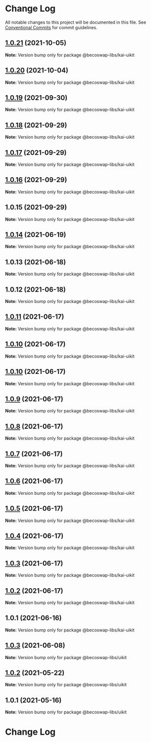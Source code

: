# Change Log

All notable changes to this project will be documented in this file.
See [Conventional Commits](https://conventionalcommits.org) for commit guidelines.

## [1.0.21](https://github.com/becoswap-dev/kai-becoswap-toolkit-v2/tree/master/packages/beco-uikit/compare/@becoswap-libs/kai-uikit@1.0.20...@becoswap-libs/kai-uikit@1.0.21) (2021-10-05)

**Note:** Version bump only for package @becoswap-libs/kai-uikit





## [1.0.20](https://github.com/becoswap-dev/kai-becoswap-toolkit-v2/tree/master/packages/beco-uikit/compare/@becoswap-libs/kai-uikit@1.0.19...@becoswap-libs/kai-uikit@1.0.20) (2021-10-04)

**Note:** Version bump only for package @becoswap-libs/kai-uikit





## [1.0.19](https://github.com/becoswap-dev/kai-becoswap-toolkit-v2/tree/master/packages/beco-uikit/compare/@becoswap-libs/kai-uikit@1.0.18...@becoswap-libs/kai-uikit@1.0.19) (2021-09-30)

**Note:** Version bump only for package @becoswap-libs/kai-uikit





## [1.0.18](https://github.com/becoswap-dev/kai-becoswap-toolkit-v2/tree/master/packages/beco-uikit/compare/@becoswap-libs/kai-uikit@1.0.17...@becoswap-libs/kai-uikit@1.0.18) (2021-09-29)

**Note:** Version bump only for package @becoswap-libs/kai-uikit





## [1.0.17](https://github.com/becoswap-dev/kai-becoswap-toolkit-v2/tree/master/packages/beco-uikit/compare/@becoswap-libs/kai-uikit@1.0.16...@becoswap-libs/kai-uikit@1.0.17) (2021-09-29)

**Note:** Version bump only for package @becoswap-libs/kai-uikit





## [1.0.16](https://github.com/becoswap-dev/kai-becoswap-toolkit-v2/tree/master/packages/beco-uikit/compare/@becoswap-libs/kai-uikit@1.0.15...@becoswap-libs/kai-uikit@1.0.16) (2021-09-29)

**Note:** Version bump only for package @becoswap-libs/kai-uikit





## 1.0.15 (2021-09-29)

**Note:** Version bump only for package @becoswap-libs/kai-uikit





## [1.0.14](https://github.com/becoswap/kai-becoswap-toolkit/tree/master/packages/becoswap-uikit/compare/@becoswap-libs/kai-uikit@1.0.13...@becoswap-libs/kai-uikit@1.0.14) (2021-06-19)

**Note:** Version bump only for package @becoswap-libs/kai-uikit





## 1.0.13 (2021-06-18)

**Note:** Version bump only for package @becoswap-libs/kai-uikit





## 1.0.12 (2021-06-18)

**Note:** Version bump only for package @becoswap-libs/kai-uikit





## [1.0.11](https://github.com/becoswap/kai-becoswap-toolkit/tree/master/packages/becoswap-uikit/compare/@becoswap-libs/kai-uikit@1.0.10...@becoswap-libs/kai-uikit@1.0.11) (2021-06-17)

**Note:** Version bump only for package @becoswap-libs/kai-uikit





## [1.0.10](https://github.com/becoswap/kai-becoswap-toolkit/tree/master/packages/becoswap-uikit/compare/@becoswap-libs/kai-uikit@1.0.10...@becoswap-libs/kai-uikit@1.0.10) (2021-06-17)

**Note:** Version bump only for package @becoswap-libs/kai-uikit





## [1.0.10](https://github.com/becoswap/kai-becoswap-toolkit/tree/master/packages/becoswap-uikit/compare/@becoswap-libs/kai-uikit@1.0.9...@becoswap-libs/kai-uikit@1.0.10) (2021-06-17)

**Note:** Version bump only for package @becoswap-libs/kai-uikit





## [1.0.9](https://github.com/becoswap/kai-becoswap-toolkit/tree/master/packages/becoswap-uikit/compare/@becoswap-libs/kai-uikit@1.0.8...@becoswap-libs/kai-uikit@1.0.9) (2021-06-17)

**Note:** Version bump only for package @becoswap-libs/kai-uikit





## [1.0.8](https://github.com/becoswap/kai-becoswap-toolkit/tree/master/packages/becoswap-uikit/compare/@becoswap-libs/kai-uikit@1.0.6...@becoswap-libs/kai-uikit@1.0.8) (2021-06-17)

**Note:** Version bump only for package @becoswap-libs/kai-uikit





## [1.0.7](https://github.com/becoswap/kai-becoswap-toolkit/tree/master/packages/becoswap-uikit/compare/@becoswap-libs/kai-uikit@1.0.6...@becoswap-libs/kai-uikit@1.0.7) (2021-06-17)

**Note:** Version bump only for package @becoswap-libs/kai-uikit





## [1.0.6](https://github.com/becoswap/kai-becoswap-toolkit/tree/master/packages/becoswap-uikit/compare/@becoswap-libs/kai-uikit@1.0.4...@becoswap-libs/kai-uikit@1.0.6) (2021-06-17)

**Note:** Version bump only for package @becoswap-libs/kai-uikit





## [1.0.5](https://github.com/becoswap/kai-becoswap-toolkit/tree/master/packages/becoswap-uikit/compare/@becoswap-libs/kai-uikit@1.0.4...@becoswap-libs/kai-uikit@1.0.5) (2021-06-17)

**Note:** Version bump only for package @becoswap-libs/kai-uikit





## [1.0.4](https://github.com/becoswap/kai-becoswap-toolkit/tree/master/packages/becoswap-uikit/compare/@becoswap-libs/kai-uikit@1.0.2...@becoswap-libs/kai-uikit@1.0.4) (2021-06-17)

**Note:** Version bump only for package @becoswap-libs/kai-uikit





## [1.0.3](https://github.com/becoswap/kai-becoswap-toolkit/tree/master/packages/becoswap-uikit/compare/@becoswap-libs/kai-uikit@1.0.2...@becoswap-libs/kai-uikit@1.0.3) (2021-06-17)

**Note:** Version bump only for package @becoswap-libs/kai-uikit





## [1.0.2](https://github.com/becoswap/kai-becoswap-toolkit/tree/master/packages/becoswap-uikit/compare/@becoswap-libs/kai-uikit@1.0.1...@becoswap-libs/kai-uikit@1.0.2) (2021-06-17)

**Note:** Version bump only for package @becoswap-libs/kai-uikit





## 1.0.1 (2021-06-16)

**Note:** Version bump only for package @becoswap-libs/kai-uikit





## [1.0.3](https://github.com/becoswap/becoswap-toolkit/tree/master/packages/becoswap-uikit/compare/@becoswap-libs/uikit@1.0.2...@becoswap-libs/uikit@1.0.3) (2021-06-08)

**Note:** Version bump only for package @becoswap-libs/uikit





## [1.0.2](https://github.com/becoswap/becoswap-toolkit/tree/master/packages/becoswap-uikit/compare/@becoswap-libs/uikit@1.0.1...@becoswap-libs/uikit@1.0.2) (2021-05-22)

**Note:** Version bump only for package @becoswap-libs/uikit





## 1.0.1 (2021-05-16)

**Note:** Version bump only for package @becoswap-libs/uikit





# Change Log
